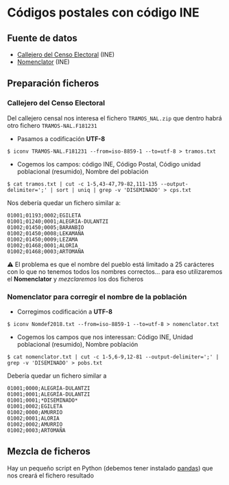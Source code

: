 # Códigos postales con código INE

## Fuente de datos

- [Callejero del Censo Electoral](http://www.ine.es/ss/Satellite?L=es_ES&c=Page&cid=1254735624326&p=1254735624326&pagename=ProductosYServicios%2FPYSLayout) (INE)
- [Nomenclator](
http://www.ine.es/nomen2/ficheros.do) (INE)

## Preparación ficheros

### Callejero del Censo Electoral

Del callejero censal nos interesa el fichero `TRAMOS_NAL.zip` que dentro habrá otro fichero `TRAMOS-NAL.F181231`

- Pasamos a codificación **UTF-8**
```
$ iconv TRAMOS-NAL.F181231 --from=iso-8859-1 --to=utf-8 > tramos.txt
```
- Cogemos los campos: código INE, Código Postal, Código unidad poblacional (resumido), Nombre del población
```
$ cat tramos.txt | cut -c 1-5,43-47,79-82,111-135 --output-delimiter=';' | sort | uniq | grep -v 'DISEMINADO' > cps.txt
```

Nos debería quedar un fichero similar a:
```
01001;01193;0002;EGILETA                  
01001;01240;0001;ALEGRIA-DULANTZI         
01002;01450;0005;BARANBIO                 
01002;01450;0008;LEKAMAÑA                
01002;01450;0009;LEZAMA                   
01002;01468;0001;ALORIA                   
01002;01468;0003;ARTOMAÑA 
```

:warning: El problema es que el nombre del pueblo está limitado a 25 carácteres con lo que no tenemos todos los nombres correctos... para eso utilizaremos el **Nomenclator** y *mezclaremos* los dos ficheros

### Nomenclator para corregir el nombre de la población

- Corregimos codificación a **UTF-8**

```
$ iconv Nomdef2018.txt --from=iso-8859-1 --to=utf-8 > nomenclator.txt
```

- Cogemos los campos que nos interessan: Código INE, Unidad poblacional (resumido), Nombre población

```
$ cat nomenclator.txt | cut -c 1-5,6-9,12-81 --output-delimiter=';' | grep -v 'DISEMINADO' > pobs.txt
```

Debería quedar un fichero similar a 

```
01001;0000;ALEGRÍA-DULANTZI                                                     
01001;0001;ALEGRÍA-DULANTZI                                                     
01001;0001;*DISEMINADO*                                                          
01001;0002;EGILETA                                                               
01002;0000;AMURRIO                                                               
01002;0001;ALORIA                                                                
01002;0002;AMURRIO                                                               
01002;0003;ARTOMAÑA                                                             
```

## Mezcla de ficheros

Hay un pequeño script en Python (debemos tener instalado [pandas](https://pandas.pydata.org/)) que nos creará el fichero resultado
